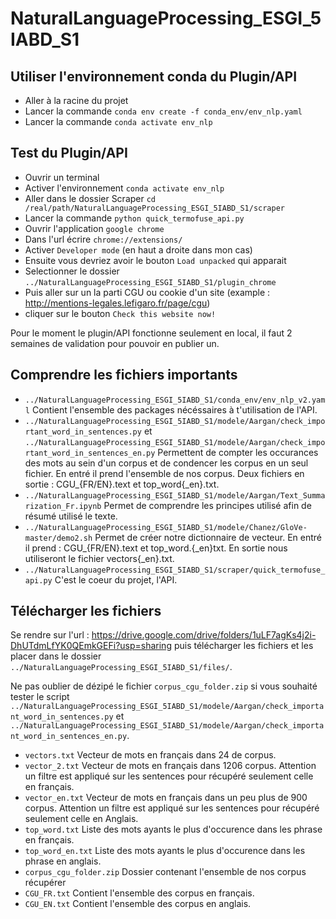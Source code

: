 # NaturalLanguageProcessing_ESGI_5IABD_S1

## Utiliser l'environnement conda du Plugin/API
- Aller à la racine du projet
- Lancer la commande `conda env create -f conda_env/env_nlp.yaml`
- Lancer la commande `conda activate env_nlp`

## Test du Plugin/API
- Ouvrir un terminal
- Activer l'environnement `conda activate env_nlp`
- Aller dans le dossier Scraper `cd /real/path/NaturalLanguageProcessing_ESGI_5IABD_S1/scraper`
- Lancer la commande `python quick_termofuse_api.py`
- Ouvrir l'application `google chrome`
- Dans l'url écrire `chrome://extensions/`
- Activer `Developer mode` (en haut a droite dans mon cas)
- Ensuite vous devriez avoir le bouton `Load unpacked` qui apparait
- Selectionner le dossier `../NaturalLanguageProcessing_ESGI_5IABD_S1/plugin_chrome`
- Puis aller sur un la parti CGU ou cookie d'un site (example : http://mentions-legales.lefigaro.fr/page/cgu)
- cliquer sur le bouton `Check this website now!`

Pour le moment le plugin/API fonctionne seulement en local, il faut 2 semaines de validation pour pouvoir en publier un.

## Comprendre les fichiers importants
- `../NaturalLanguageProcessing_ESGI_5IABD_S1/conda_env/env_nlp_v2.yaml` Contient l'ensemble des packages nécéssaires à t'utilisation de l'API.
- `../NaturalLanguageProcessing_ESGI_5IABD_S1/modele/Aargan/check_important_word_in_sentences.py` et `../NaturalLanguageProcessing_ESGI_5IABD_S1/modele/Aargan/check_important_word_in_sentences_en.py` Permettent de compter les occurances des mots au sein d'un corpus et de condencer les corpus en un seul fichier. En entré il prend l'ensemble de nos corpus. Deux fichiers en sortie : CGU_{FR/EN}.text et top_word{_en}.txt.
- `../NaturalLanguageProcessing_ESGI_5IABD_S1/modele/Aargan/Text_Summarization_Fr.ipynb` Permet de comprendre les principes utilisé afin de résumé utilisé le texte.
- `../NaturalLanguageProcessing_ESGI_5IABD_S1/modele/Chanez/GloVe-master/demo2.sh` Permet de créer notre dictionnaire de vecteur. En entré il prend : CGU_{FR/EN}.text et top_word.{_en}txt. En sortie nous utiliseront le fichier vectors{_en}.txt.
- `../NaturalLanguageProcessing_ESGI_5IABD_S1/scraper/quick_termofuse_api.py` C'est le coeur du projet, l'API.

## Télécharger les fichiers
Se rendre sur l'url : https://drive.google.com/drive/folders/1uLF7agKs4j2i-DhUTdmLfYK0QEmkGEFi?usp=sharing puis télécharger les fichiers et les placer dans le dossier `../NaturalLanguageProcessing_ESGI_5IABD_S1/files/`.

Ne pas oublier de dézipé le fichier `corpus_cgu_folder.zip` si vous souhaité tester le script `../NaturalLanguageProcessing_ESGI_5IABD_S1/modele/Aargan/check_important_word_in_sentences.py` et `../NaturalLanguageProcessing_ESGI_5IABD_S1/modele/Aargan/check_important_word_in_sentences_en.py`.
- `vectors.txt` Vecteur de mots en français dans 24 de corpus.
- `vector_2.txt` Vecteur de mots en français dans 1206 corpus. Attention un filtre est appliqué sur les sentences pour récupéré seulement celle en français. 
- `vector_en.txt` Vecteur de mots en français dans un peu plus de 900 corpus. Attention un filtre est appliqué sur les sentences pour récupéré seulement celle en Anglais.
- `top_word.txt` Liste des mots ayants le plus d'occurence dans les phrase en français. 
- `top_word_en.txt` Liste des mots ayants le plus d'occurence dans les phrase en anglais.
- `corpus_cgu_folder.zip` Dossier contenant l'ensemble de nos corpus récupérer
- `CGU_FR.txt` Contient l'ensemble des corpus en français.
- `CGU_EN.txt` Contient l'ensemble des corpus en anglais.
